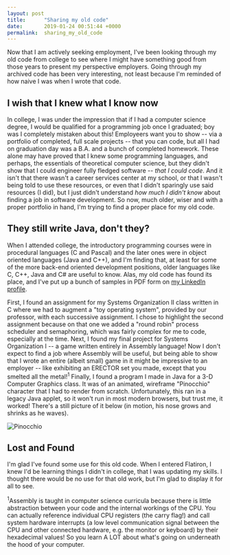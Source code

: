 ```yaml
---
layout: post
title:      "Sharing my old code"
date:       2019-01-24 00:51:44 +0000
permalink:  sharing_my_old_code
---
```



Now that I am actively seeking employment, I've been looking through my old code from college to see where I might have something good from those years to present my perspective employers.  Going through my archived code has been very interesting, not least because I'm reminded of how naive I was when I wrote that code.

## I wish that I knew what I know now

In college, I was under the impression that if I had a computer science degree, I would be qualified for a programming job once I graduated; boy was I completely mistaken about this!  Employeers want you to show  -- via a portfolio of completed, full scale projects -- that you can code, but all I had on graduation day was a B.A. and a bunch of completed homework.  These alone may have proved that I knew some programming languages, and perhaps, the essentials of theoretical computer science, but they didn't show that I could engineer fully fledged software -- *that I could code*.  And it isn't that there wasn't a career services center at my school, or that I wasn't being told to use these resources, or even that I didn't sparingly use said resources (I did), but I just didn't understand *how much I didn't know* about finding a job in software development.  So now, much older, wiser and with a proper portfolio in hand, I'm trying to find a proper place for my old code.

## They still write Java, don't they?

When I attended college, the introductory programming courses were in procedural languages (C and Pascal) and the later ones were in object oriented languages (Java and C++), and I'm finding that, at least for some of the more back-end oriented development positions, older languages like C, C++, Java and C# are useful to know.  Alas, my old code has found its place, and I've put up a bunch of samples in PDF form on [my LinkedIn profile](https://www.linkedin.com/in/efrain-perez-jr/).

First, I found an assignment for my Systems Organization II class written in C where we had to augment a "toy operating system", provided by our professor, with each successive assignment.  I chose to highlight the second assignment because on that one we added a "round robin" process scheduler and semaphoring, which was fairly complex for me to code, especially at the time.  Next, I found my final project for Systems Organization I -- a game written entirely in Assembly language!  Now I don't expect to find a job where Assembly will be useful, but being able to show that I wrote an entire (albeit small) game in it might be impressive to an employer -- like exhibiting an ERECTOR set you made, except that you smelted all the metal!<sup>1</sup>  Finally, I found a program I made in Java for a 3-D Computer Graphics class.  It was of an animated, wireframe "Pinocchio" character that I had to render from scratch.  Unfortunately, this ran in a legacy Java applet, so it won't run in most modern browsers, but trust me, it worked! There's a still picture of it below (in motion, his nose grows and shrinks as he waves).

![Pinocchio](https://i.imgur.com/LqYObQ1.png)

## Lost and Found

I'm glad I've found some use for this old code.  When I entered Flatiron, I knew I'd be learning things I didn't in college, that I was updating my skills.  I thought there would be no use for that old work, but I'm glad to display it for all to see. 

<sup>1</sup>Assembly is taught in computer science curricula because there is little abstraction between your code and the internal workings of the CPU.  You can actually reference individual CPU registers (the carry flag!) and call system hardware interrupts (a low level communication signal between the CPU and other connected hardware, e.g. the monitor or keyboard) by their hexadecimal values!  So you learn A LOT about what's going on underneath the hood of your computer.

